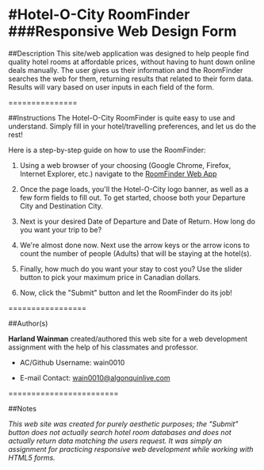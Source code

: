 #Hotel-O-City RoomFinder
###Responsive Web Design Form
============


##Description
This site/web application was designed to help people find quality hotel rooms at affordable prices, without having to hunt down online deals manually. The user gives us their information and the RoomFinder searches the web for them, returning results that related to their form data. Results will vary based on user inputs in each field of the form.

===============

##Instructions
The Hotel-O-City RoomFinder is quite easy to use and understand. Simply fill in your hotel/travelling preferences, and let us do the rest!

Here is a step-by-step guide on how to use the RoomFinder:

1. Using a web browser of your choosing (Google Chrome, Firefox, Internet Explorer, etc.) navigate to the [RoomFinder Web App](http://wain0010.github.io/rwd-form/index.html "Go To RoomFinder")

2. Once the page loads, you'll the Hotel-O-City logo banner, as well as a few form fields to fill out. To get started, choose both your Departure City and Destination City. 

3. Next is your desired Date of Departure and Date of Return. How long do you want your trip to be?

4. We're almost done now. Next use the arrow keys or the arrow icons to count the number of people (Adults) that will be staying at the hotel(s).

5. Finally, how much do you want your stay to cost you? Use the slider button to pick your maximum price in Canadian dollars.

6. Now, click the "Submit" button and let the RoomFinder do its job!

=================

##Author(s)

**Harland Wainman** created/authored this web site for a web development assignment with the help of his classmates and professor.

- AC/Github Username: wain0010

- E-mail Contact: wain0010@algonquinlive.com

========================

##Notes

*This web site was created for purely aesthetic purposes; the "Submit" button does not actually search hotel room databases and does not actually return data matching the users request. It was simply an assignment for practicing responsive web development while working with HTML5 forms.*




